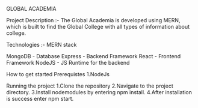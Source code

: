 GLOBAL ACADEMIA

Project Description :- 
The Global Academia is developed using MERN, which is built to find the Global College with all types of information about college. 

Technologies :-
MERN stack

MongoDB - Database
Express - Backend Framework
React - Frontend Framework
NodeJS - JS Runtime for the backend

How to get started 
Prerequistes
1.NodeJs

Running the project
1.Clone the repository
2.Navigate to the project directory.
3.Install nodemodules by entering npm install.
4.After installation is success enter npm start.
